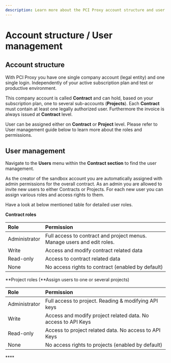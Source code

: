 ```yaml
---
description: Learn more about the PCI Proxy account structure and user management.
---
```


# Account structure / User management

## Account structure

With PCI Proxy you have one single company account \(legal entity\) and one single login. Independently of your active subscription plan and test or productive environment.   
  
This company account is called **Contract** and can hold, based on your subscription plan,  one to several sub-accounts \(**Projects**\). Each **Contract** must contain at least one legally authorized user. Furthermore the invoice is always issued at **Contract** level.   
  
User can be assigned either on **Contract** or **Project** level. Please refer to User management guide below to learn more about the roles and permissions.   

## User management

Navigate to the **Users** menu within the **Contract section** to find the user management.  
  
As the creator of the sandbox account you are automatically assigned with admin permissions for the overall contract. As an admin you are allowed to invite new users to either Contracts or Projects. For each new user you can assign various roles and access rights to them.   
  
Have a look at below mentioned table for detailed user roles. 

**Contract roles**

| Role | Permission |
| :--- | :--- |
| Administrator | Full access to contract and project menus. Manage users and edit roles. |
| Write | Access and modify contract related data |
| Read-only | Access to contract related data |
| None | No access rights to contract \(enabled by default\) |

**Project roles \(**Assign users to one or several projects\)

| Role | Permission |
| :--- | :--- |
| Administrator | Full access to project. Reading & modifying API keys |
| Write | Access and modify project related data. No access to API Keys |
| Read-only | Access to project related data. No access to API Keys |
| None | No access rights to projects \(enabled by default\) |

\*\*\*\*


